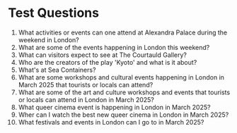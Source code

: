 # Test Questions

1. What activities or events can one attend at Alexandra Palace during the weekend in London?
2. What are some of the events happening in London this weekend?
3. What can visitors expect to see at The Courtauld Gallery?
4. Who are the creators of the play 'Kyoto' and what is it about?
5. What's at Sea Containers?
6. What are some workshops and cultural events happening in London in March 2025 that tourists or locals can attend?
7. What are some of the art and culture workshops and events that tourists or locals can attend in London in March 2025?
8. What queer cinema event is happening in London in March 2025?
9. Wher can I watch the best new queer cinema in London in March 2025?
10. What festivals and events in London can I go to in March 2025?
